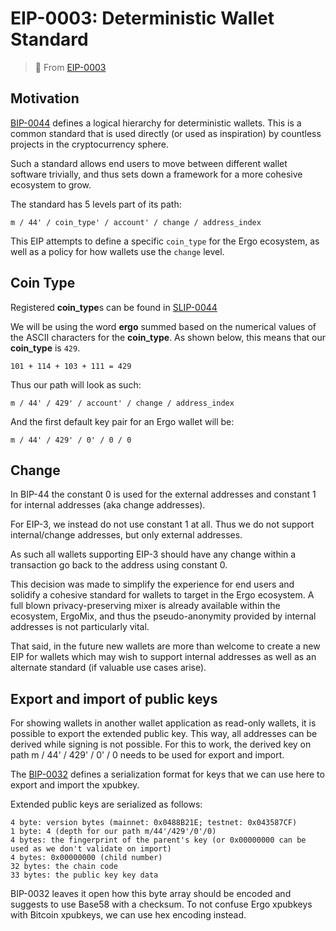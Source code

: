 # EIP-0003: Deterministic Wallet Standard

> 🔗 From [EIP-0003](https://github.com/ergoplatform/eips/blob/master/eip-0003.md)

Motivation
----------

[BIP-0044](https://github.com/bitcoin/bips/blob/master/bip-0044.mediawiki) defines a logical hierarchy for deterministic wallets. This is a common standard that is used directly (or used as inspiration) by countless projects in the cryptocurrency sphere.

Such a standard allows end users to move between different wallet software trivially, and thus sets down a framework for a more cohesive ecosystem to grow.

The standard has 5 levels part of its path:

```
m / 44' / coin_type' / account' / change / address_index
```

This EIP attempts to define a specific `coin_type` for the Ergo ecosystem, as well as a policy for how wallets use the `change` level.


Coin Type
--------

Registered **coin_type**s can be found in [SLIP-0044](https://github.com/satoshilabs/slips/blob/master/slip-0044.md)

We will be using the word **ergo** summed based on the numerical values of the ASCII characters for the **coin_type**. As shown below, this means that our **coin_type** is `429`.

``
101 + 114 + 103 + 111 = 429
``

Thus our path will look as such:

```
m / 44' / 429' / account' / change / address_index
```

And the first default key pair for an Ergo wallet will be:

```
m / 44' / 429' / 0' / 0 / 0
```

Change
------
In BIP-44 the constant 0 is used for the external addresses and constant 1 for internal addresses (aka change addresses).

For EIP-3, we instead do not use constant 1 at all. Thus we do not support internal/change addresses, but only external addresses.

As such all wallets supporting EIP-3 should have any change within a transaction go back to the address using constant 0.

This decision was made to simplify the experience for end users and solidify a cohesive standard for wallets to target in the Ergo ecosystem. A full blown privacy-preserving mixer is already available within the ecosystem, ErgoMix, and thus the pseudo-anonymity provided by internal addresses is not particularly vital.

That said, in the future new wallets are more than welcome to create a new EIP for wallets which may wish to support internal addresses as well as an alternate standard (if valuable use cases arise).


Export and import of public keys
--------------------------------
For showing wallets in another wallet application as read-only wallets, it is possible to export the extended public key. This way, all addresses can be derived while signing is not possible. For this to work, the derived key on path m / 44' / 429' / 0' / 0 needs to be used for export and import.

The [BIP-0032](https://github.com/bitcoin/bips/blob/master/bip-0032.mediawiki#Serialization_format) defines a serialization format for keys that we can use here to export and import the xpubkey.

Extended public keys are serialized as follows:

    4 byte: version bytes (mainnet: 0x0488B21E; testnet: 0x043587CF)
    1 byte: 4 (depth for our path m/44'/429'/0'/0)
    4 bytes: the fingerprint of the parent's key (or 0x00000000 can be used as we don't validate on import)
    4 bytes: 0x00000000 (child number)
    32 bytes: the chain code
    33 bytes: the public key key data
    
BIP-0032 leaves it open how this byte array should be encoded and suggests to use Base58 with a checksum. To not confuse Ergo xpubkeys with Bitcoin xpubkeys, we can use hex encoding instead.
